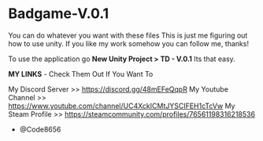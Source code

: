 # Badgame-V.0.1


You can do whatever you want with these files This is just me figuring out how to use unity.
If you like my work somehow you can follow me, thanks!

To use the application go **New Unity Project > TD - V.0.1** Its that easy.



**MY LINKS** - Check Them Out If You Want To

My Discord Server  >> https://discord.gg/48mEFeQqpR
My Youtube Channel >> https://www.youtube.com/channel/UC4XckICMtJYSCIFEH1cTcVw
My Steam Profile   >> https://steamcommunity.com/profiles/76561198316218536

- @Code8656
